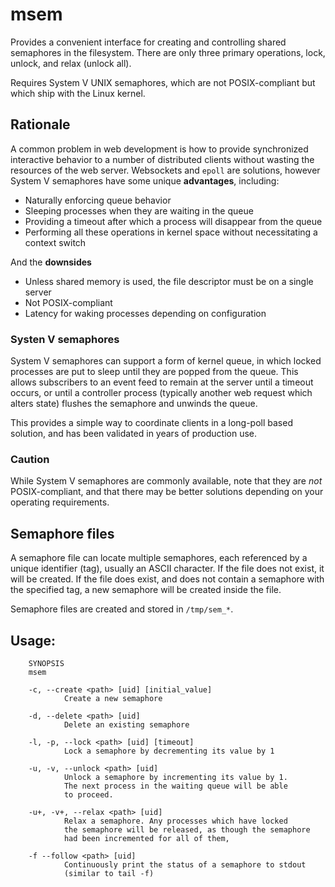 # msem

Provides a convenient interface for creating and controlling shared
semaphores in the filesystem. There are only three primary operations,
lock, unlock, and relax (unlock all).

Requires System V UNIX semaphores, which are not POSIX-compliant but
which ship with the Linux kernel.

## Rationale
A common problem in web development is how to provide synchronized interactive
behavior to a number of distributed clients without wasting the resources of
the web server. Websockets and `epoll` are solutions, however System V semaphores 
have some unique **advantages**, including:

- Naturally enforcing queue behavior
- Sleeping processes when they are waiting in the queue
- Providing a timeout after which a process will disappear from the queue
- Performing all these operations in kernel space without necessitating a context switch
        
And the **downsides**

- Unless shared memory is used, the file descriptor must be on a single server
- Not POSIX-compliant
- Latency for waking processes depending on configuration

### Systen V semaphores
System V semaphores can support a form of kernel queue, in which locked
processes are put to sleep until they are popped from the queue. This allows
subscribers to an event feed to remain at the server until a timeout occurs,
or until a controller process (typically another web request which alters
state) flushes the semaphore and unwinds the queue.

This provides a simple way to coordinate clients in a long-poll based solution,
and has been validated in years of production use.

### Caution
While System V semaphores are commonly available, note that they are *not*
POSIX-compliant, and that there may be better solutions depending on your
operating requirements.

## Semaphore files
A semaphore file can locate multiple semaphores, each referenced
by a unique identifier (tag), usually an ASCII character. If the
file does not exist, it will be created. If the file does exist,
and does not contain a semaphore with the specified tag, a new
semaphore will be created inside the file.

Semaphore files are created and stored in `/tmp/sem_*`.

## Usage:
        SYNOPSIS
        msem

        -c, --create <path> [uid] [initial_value]
                Create a new semaphore

        -d, --delete <path> [uid]
                Delete an existing semaphore

        -l, -p, --lock <path> [uid] [timeout]
                Lock a semaphore by decrementing its value by 1

        -u, -v, --unlock <path> [uid]
                Unlock a semaphore by incrementing its value by 1.
                The next process in the waiting queue will be able
                to proceed.

        -u+, -v+, --relax <path> [uid]
                Relax a semaphore. Any processes which have locked
                the semaphore will be released, as though the semaphore
                had been incremented for all of them,

        -f --follow <path> [uid]
                Continuously print the status of a semaphore to stdout
                (similar to tail -f)
